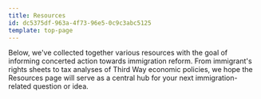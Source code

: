 ```yaml
---
title: Resources
id: dc5375df-963a-4f73-96e5-0c9c3abc5125
template: top-page
---
```

Below, we've collected together various resources with the goal of informing concerted action towards immigration reform. From immigrant's rights sheets to tax analyses of Third Way economic policies, we hope the Resources page will serve as a central hub for your next immigration-related question or idea.